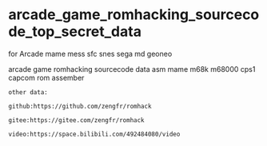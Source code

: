 # arcade_game_romhacking_sourcecode_top_secret_data

for Arcade mame mess sfc snes sega md geoneo

arcade game romhacking sourcecode data asm mame m68k m68000 cps1 capcom rom assember
~~~
other data:

github:https://github.com/zengfr/romhack

gitee:https://gitee.com/zengfr/romhack

video:https://space.bilibili.com/492484080/video

~~~